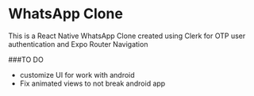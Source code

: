 # WhatsApp Clone
This is a React Native WhatsApp Clone created using Clerk for OTP user authentication and Expo Router Navigation


###TO DO
- customize UI for work with android
- Fix animated views to not break android app


